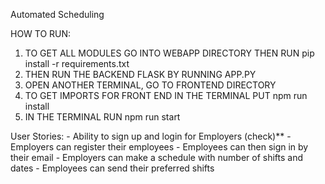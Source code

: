 Automated Scheduling

HOW TO RUN:
1. TO GET ALL MODULES GO INTO WEBAPP DIRECTORY THEN RUN pip install -r requirements.txt
2. THEN RUN THE BACKEND FLASK BY RUNNING APP.PY
3. OPEN ANOTHER TERMINAL, GO TO FRONTEND DIRECTORY
4. TO GET IMPORTS FOR FRONT END IN THE TERMINAL PUT npm run install
5. IN THE TERMINAL RUN npm run start 

User Stories:
    - Ability to sign up and login for Employers (check)**
    - Employers can register their employees
    - Employees can then sign in by their email 
    - Employers can make a schedule with number of shifts and dates
    - Employees can send their preferred shifts



